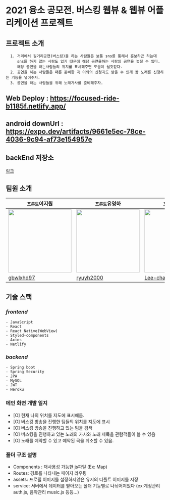 # 2021 융소 공모전. 버스킹 웹뷰 & 웹뷰 어플리케이션 프로젝트

## 프로젝트 소개
```
  1. 거리에서 길거리공연(버스킹)을 하는 사람들은 보통 sns를 통해서 홍보하곤 하는데 
     sns를 하지 않는 사람도 있기 떄문에 해당 공연을하는 사람의 공연을 놓칠 수 있다.
     해당 공연을 하는사람들의 위치를 표시해주면 도움이 될것같다.  
  2. 공연을 하는 사람들은 때론 준비한 곡 이외의 신청곡도 받을 수 있게 끔 노래를 신청하는 기능을 넣어주자.
  3. 공연을 하는 사람들을 위해 노래가사를 준비해주자.
```
## Web Deploy : https://focused-ride-b1185f.netlify.app/

## android downUrl : https://expo.dev/artifacts/9661e5ec-78ce-4036-9c94-af73e154957e

## backEnd 저장소
<a href="https://github.com/emibgo2/busking">링크</a>

## 팀원 소개   
| `프론트`이지원 | `프론트`유영하 | `프론트`이채린 | `프론트`김동주 | `백엔드`고지훈 |
|------|------|------|------|------|
| <img style="width:200px; height:200px" src = "https://github.com/gbwlxhd97.png"> | <img style="width:200px; height:200px" src = "https://github.com/ryuyh2000.png"> | <img style="width:200px; height:200px" src = "https://github.com/Lee-chaerin.png"> | <img style="width:200px; height:200px" src = "https://github.com/kdj38245.png"> | <img style="width:200px; height:200px" src = "https://github.com/emibgo2.png"> |
| [gbwlxhd97](https://github.com/gbwlxhd97) | [ryuyh2000](https://github.com/ryuyh2000) | [Lee-chaerin](https://github.com/Lee-chaerin) | [kdj38245](https://github.com/kdj38245) | [emibgo2](https://github.com/emibgo2) 

## 기술 스택
### ***frontend***
```
- JavaScript
- React
- React Native(WebView)
- Styled-components
- Axios
- Netlify
```

### ***backend***
```
- Spring boot
- Spring Security
- JPA
- MySQL
- JWT
- Heroku
```

### 메인 화면 개발 일지

- [O] 현재 나의 위치를 지도에 표시해둠.
- [O] 버스킹 방송을 진행한 팀들의 위치를 지도에 표시
- [O] 버스킹 방송을 진행하고 있는 팀을 검색
- [O] 버스킹을 진행하고 있는 노래의 가사와 노래 제목을 관람객들이 볼 수 있음
- [O] 노래를 예약할 수 있고 예약된 곡을 취소할 수 있음.

### 폴더 구조 설명

- Components : 재사용성 가능한 js파일 (Ex: Map)
- Routes: 경로를 나타내는 페이지 라우팅
- assets: 프로필 이미지를 설정하지않은 유저의 디폴트 이미지를 저장
- service: 서버에서 데이터를 받아오는 폴더 기능별로 나뉘어져있다 (ex:계정관리 auth.js, 음악관리 music.js 등등...)
